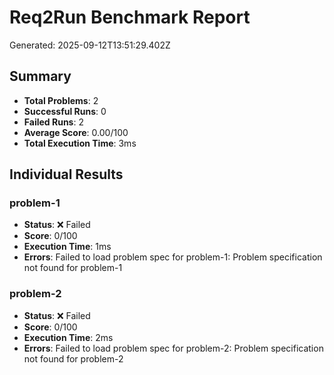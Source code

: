 # Req2Run Benchmark Report

Generated: 2025-09-12T13:51:29.402Z

## Summary
- **Total Problems**: 2
- **Successful Runs**: 0
- **Failed Runs**: 2
- **Average Score**: 0.00/100
- **Total Execution Time**: 3ms

## Individual Results
### problem-1
- **Status**: ❌ Failed
- **Score**: 0/100
- **Execution Time**: 1ms
- **Errors**: Failed to load problem spec for problem-1: Problem specification not found for problem-1

### problem-2
- **Status**: ❌ Failed
- **Score**: 0/100
- **Execution Time**: 2ms
- **Errors**: Failed to load problem spec for problem-2: Problem specification not found for problem-2
